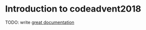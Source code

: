 # Introduction to codeadvent2018

TODO: write [great documentation](http://jacobian.org/writing/what-to-write/)

